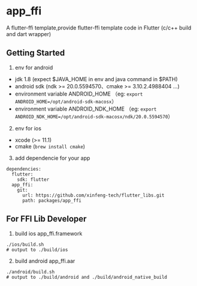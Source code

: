 # app_ffi

A flutter-ffi template,provide flutter-ffi template code in Flutter (c/c++ build and dart wrapper)

## Getting Started

1. env for android

- jdk 1.8 (expect $JAVA_HOME in env and java command in $PATH)
- android sdk (ndk >= 20.0.5594570、cmake >= 3.10.2.4988404 ...)
- environment variable ANDROID_HOME （eg: `export ANDROID_HOME=/opt/android-sdk-macosx`）
- environment variable ANDROID_NDK_HOME （eg: `export ANDROID_NDK_HOME=/opt/android-sdk-macosx/ndk/20.0.5594570`）

2. env for ios

- xcode (>= 11.1)
- cmake (`brew install cmake`)

3. add dependencie for your app
```
dependencies:
  flutter:
    sdk: flutter
  app_ffi:
    git:
      url: https://github.com/xinfeng-tech/flutter_libs.git
      path: packages/app_ffi  
```

## For FFI Lib Developer

1. build ios app_ffi.framework

```
./ios/build.sh
# output to ./build/ios
```

2. build android app_ffi.aar

```
./android/build.sh
# output to ./build/android and ./build/android_native_build
```
